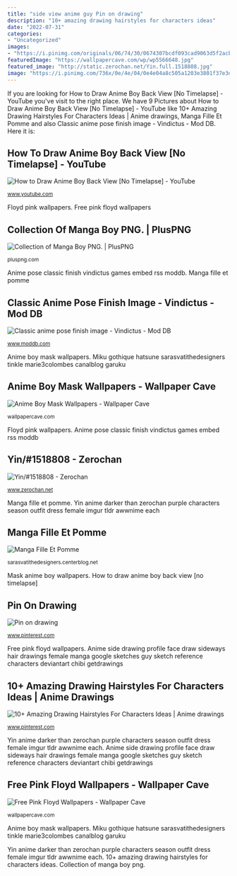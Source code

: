 ```yaml
---
title: "side view anime guy Pin on drawing"
description: "10+ amazing drawing hairstyles for characters ideas"
date: "2022-07-31"
categories:
- "Uncategorized"
images:
- "https://i.pinimg.com/originals/06/74/30/0674307bcdf093cad9063d5f2acba6e6.jpg"
featuredImage: "https://wallpapercave.com/wp/wp5566648.jpg"
featured_image: "http://static.zerochan.net/Yin.full.1518808.jpg"
image: "https://i.pinimg.com/736x/0e/4e/04/0e4e04a8c505a1203e3801f37e3d0d9d.jpg"
---
```


If you are looking for How to Draw Anime Boy Back View [No Timelapse] - YouTube you've visit to the right place. We have 9 Pictures about How to Draw Anime Boy Back View [No Timelapse] - YouTube like 10+ Amazing Drawing Hairstyles For Characters Ideas | Anime drawings, Manga Fille Et Pomme and also Classic anime pose finish image - Vindictus - Mod DB. Here it is:

## How To Draw Anime Boy Back View [No Timelapse] - YouTube

![How to Draw Anime Boy Back View [No Timelapse] - YouTube](https://i.ytimg.com/vi/5lP9M3FbbHE/maxresdefault.jpg "Classic anime pose finish image")

<small>www.youtube.com</small>

Floyd pink wallpapers. Free pink floyd wallpapers

## Collection Of Manga Boy PNG. | PlusPNG

![Collection of Manga Boy PNG. | PlusPNG](https://pluspng.com/img-png/manga-boy-png-manga-boy-picture-png-image-352.png "Anime pose classic finish vindictus games embed rss moddb")

<small>pluspng.com</small>

Anime pose classic finish vindictus games embed rss moddb. Manga fille et pomme

## Classic Anime Pose Finish Image - Vindictus - Mod DB

![Classic anime pose finish image - Vindictus - Mod DB](http://media.moddb.com/cache/images/games/1/14/13400/thumb_620x2000/2010_09_21_0027.jpg "Yin anime darker than zerochan purple characters season outfit dress female imgur tldr awwnime each")

<small>www.moddb.com</small>

Anime boy mask wallpapers. Miku gothique hatsune sarasvatithedesigners tinkle marie3colombes canalblog garuku

## Anime Boy Mask Wallpapers - Wallpaper Cave

![Anime Boy Mask Wallpapers - Wallpaper Cave](https://wallpapercave.com/wp/wp5566648.jpg "How to draw anime boy back view [no timelapse]")

<small>wallpapercave.com</small>

Floyd pink wallpapers. Anime pose classic finish vindictus games embed rss moddb

## Yin/#1518808 - Zerochan

![Yin/#1518808 - Zerochan](http://static.zerochan.net/Yin.full.1518808.jpg "Collection of manga boy png.")

<small>www.zerochan.net</small>

Manga fille et pomme. Yin anime darker than zerochan purple characters season outfit dress female imgur tldr awwnime each

## Manga Fille Et Pomme

![Manga Fille Et Pomme](http://sarasvatithedesigners.s.a.pic.centerblog.net/52381c10.jpg "Pin on drawing")

<small>sarasvatithedesigners.centerblog.net</small>

Mask anime boy wallpapers. How to draw anime boy back view [no timelapse]

## Pin On Drawing

![Pin on drawing](https://i.pinimg.com/736x/0e/4e/04/0e4e04a8c505a1203e3801f37e3d0d9d.jpg "How to draw anime boy back view [no timelapse]")

<small>www.pinterest.com</small>

Free pink floyd wallpapers. Anime side drawing profile face draw sideways hair drawings female manga google sketches guy sketch reference characters deviantart chibi getdrawings

## 10+ Amazing Drawing Hairstyles For Characters Ideas | Anime Drawings

![10+ Amazing Drawing Hairstyles For Characters Ideas | Anime drawings](https://i.pinimg.com/originals/06/74/30/0674307bcdf093cad9063d5f2acba6e6.jpg "10+ amazing drawing hairstyles for characters ideas")

<small>www.pinterest.com</small>

Yin anime darker than zerochan purple characters season outfit dress female imgur tldr awwnime each. Anime side drawing profile face draw sideways hair drawings female manga google sketches guy sketch reference characters deviantart chibi getdrawings

## Free Pink Floyd Wallpapers - Wallpaper Cave

![Free Pink Floyd Wallpapers - Wallpaper Cave](https://wallpapercave.com/wp/0clhirn.jpg "Anime pose classic finish vindictus games embed rss moddb")

<small>wallpapercave.com</small>

Anime boy mask wallpapers. Miku gothique hatsune sarasvatithedesigners tinkle marie3colombes canalblog garuku

Yin anime darker than zerochan purple characters season outfit dress female imgur tldr awwnime each. 10+ amazing drawing hairstyles for characters ideas. Collection of manga boy png.
